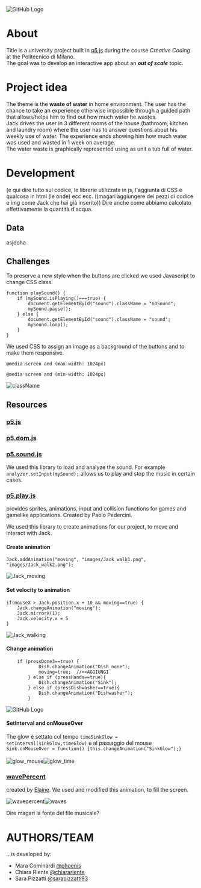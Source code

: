 ![GitHub Logo](/README/header.gif)

# About

Title is a university project built in [p5.js](https://p5js.org/) during the course *Creative Coding* at the Politecnico di Milano. <br>
The goal was to develop an interactive app about an ***out of scale*** topic. 

# Project idea

The theme is the **waste of water** in home environment. The user has the chance to take an experience otherwise impossible through a guided path that allows/helps him to find out how much water he wastes. <br>
Jack drives the user in 3 different rooms of the house (bathroom, kitchen and laundry room) where the user has to answer questions about his weekly use of water. The experience ends showing him how much water was used and wasted in 1 week on average. <br>
The water waste is graphically represented using as unit a tub full of water.  

# Development

(e qui dire tutto sul codice, le librerie utilizzate in js, l'aggiunta di CSS e qualcosa in html (le onde) ecc ecc. ((magari aggiungere dei pezzi di codice e img come Jack che hai già inserito)) Dire anche come abbiamo calcolato effettivamente la quantità d'acqua.

## Data
asjdoha

## Challenges
To preserve a new style when the buttons are clicked we used Javascript to change CSS class.
```
function playSound() {
    if (mySound.isPlaying()===true) {
        document.getElementById("sound").className = "noSound";
        mySound.pause();
    } else {
        document.getElementById("sound").className = "sound";
        mySound.loop();
    }
}
```
We used CSS to assign an image as a background of the buttons and to make them responsive.
```
@media screen and (max-width: 1024px)

@media screen and (min-width: 1024px)
```
![className](/README/className.gif)

## Resources
### [p5.js](https://p5js.org/)
### [p5.dom.js](https://p5js.org/reference/#/libraries/p5.dom)
### [p5.sound.js](https://p5js.org/reference/#/libraries/p5.sound)
We used this library to load and analyze the sound. For example `analyzer.setInput(mySound);` allows us to play and stop the music in certain cases.

### [p5.play.js](http://p5play.molleindustria.org/)
provides sprites, animations, input and collision functions for games and gamelike applications. Created by Paolo Pedercini. 

We used this library to create animations for our project, to move and interact with Jack.

#### Create animation
```
Jack.addAnimation("moving", "images/Jack_walk1.png", "images/Jack_walk2.png");
```
![Jack_moving](/README/Jack_moving.gif)

#### Set velocity to animation
```
if(mouseX > Jack.position.x + 10 && moving==true) {
    Jack.changeAnimation("moving");
    Jack.mirrorX(1);
    Jack.velocity.x = 5
}
 ```
![Jack_walking](/README/Jack_walking.gif)

#### Change animation
```
    if (pressDone3==true) {
            Dish.changeAnimation("Dish_none");
            moving=true;  //<<AGGIUNGI
        } else if (pressHands==true){
            Dish.changeAnimation("Sink");
        } else if (pressDishwasher==true){
            Dish.changeAnimation("Dishwasher");
        }
```
![GitHub Logo](/README/changeanimation.gif)

#### SetInterval and onMouseOver<br>
The glow è settato col tempo `timeSinkGlow = setInterval(sinkGlow,timeGlow)` e al passaggio del mouse `Sink.onMouseOver = function() {this.changeAnimation("SinkGlow");}`<br><br>
![glow_mouse](/README/glow_mouse.gif)![glow_time](/README/glow_time.gif)

### [wavePercent](http://codepen.io/ElaineXu/pen/jAzGAw)
created by [Elaine](http://codepen.io/ElaineXu/). We used and modified this animation, to fill the screen.

![wavepercent](/README/wavepercent.gif)![waves](/README/waves.gif)


Dire magari la fonte del file musicale? 

# AUTHORS/TEAM
...is developed by:
* Mara Cominardi [@phoenis](https://github.com/phoenis) 
* Chiara Riente [@chiarariente](https://github.com/chiarariente) 
* Sara Pizzatti [@sarapizzatti93](https://github.com/sarapizzatti93) 

